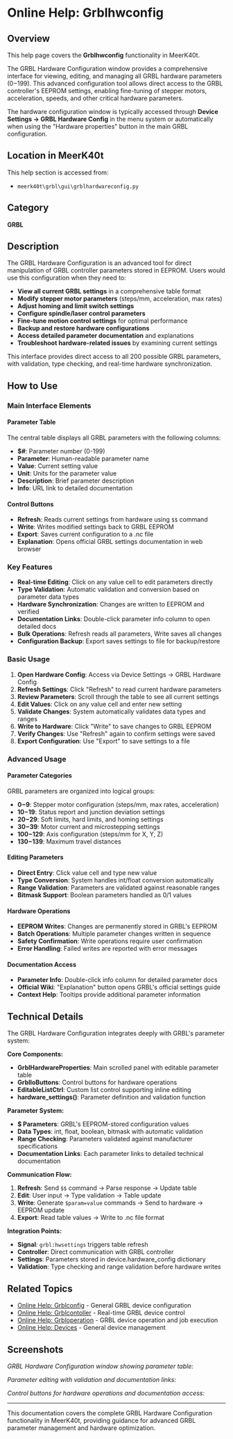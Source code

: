 # Online Help: Grblhwconfig

## Overview

This help page covers the **Grblhwconfig** functionality in MeerK40t.

The GRBL Hardware Configuration window provides a comprehensive interface for viewing, editing, and managing all GRBL hardware parameters ($0-$199). This advanced configuration tool allows direct access to the GRBL controller's EEPROM settings, enabling fine-tuning of stepper motors, acceleration, speeds, and other critical hardware parameters.

The hardware configuration window is typically accessed through **Device Settings → GRBL Hardware Config** in the menu system or automatically when using the "Hardware properties" button in the main GRBL configuration.

## Location in MeerK40t

This help section is accessed from:
- `meerk40t\grbl\gui\grblhardwareconfig.py`

## Category

**GRBL**

## Description

The GRBL Hardware Configuration is an advanced tool for direct manipulation of GRBL controller parameters stored in EEPROM. Users would use this configuration when they need to:

- **View all current GRBL settings** in a comprehensive table format
- **Modify stepper motor parameters** (steps/mm, acceleration, max rates)
- **Adjust homing and limit switch settings**
- **Configure spindle/laser control parameters**
- **Fine-tune motion control settings** for optimal performance
- **Backup and restore hardware configurations**
- **Access detailed parameter documentation** and explanations
- **Troubleshoot hardware-related issues** by examining current settings

This interface provides direct access to all 200 possible GRBL parameters, with validation, type checking, and real-time hardware synchronization.

## How to Use

### Main Interface Elements

#### Parameter Table
The central table displays all GRBL parameters with the following columns:

- **$#**: Parameter number (0-199)
- **Parameter**: Human-readable parameter name
- **Value**: Current setting value
- **Unit**: Units for the parameter value
- **Description**: Brief parameter description
- **Info**: URL link to detailed documentation

#### Control Buttons

- **Refresh**: Reads current settings from hardware using `$$` command
- **Write**: Writes modified settings back to GRBL EEPROM
- **Export**: Saves current configuration to a .nc file
- **Explanation**: Opens official GRBL settings documentation in web browser

### Key Features

- **Real-time Editing**: Click on any value cell to edit parameters directly
- **Type Validation**: Automatic validation and conversion based on parameter data types
- **Hardware Synchronization**: Changes are written to EEPROM and verified
- **Documentation Links**: Double-click parameter info column to open detailed docs
- **Bulk Operations**: Refresh reads all parameters, Write saves all changes
- **Configuration Backup**: Export saves settings to file for backup/restore

### Basic Usage

1. **Open Hardware Config**: Access via Device Settings → GRBL Hardware Config
2. **Refresh Settings**: Click "Refresh" to read current hardware parameters
3. **Review Parameters**: Scroll through the table to see all current settings
4. **Edit Values**: Click on any value cell and enter new setting
5. **Validate Changes**: System automatically validates data types and ranges
6. **Write to Hardware**: Click "Write" to save changes to GRBL EEPROM
7. **Verify Changes**: Use "Refresh" again to confirm settings were saved
8. **Export Configuration**: Use "Export" to save settings to a file

### Advanced Usage

#### Parameter Categories
GRBL parameters are organized into logical groups:

- **$0-$9**: Stepper motor configuration (steps/mm, max rates, acceleration)
- **$10-$19**: Status report and junction deviation settings
- **$20-$29**: Soft limits, hard limits, and homing settings
- **$30-$39**: Motor current and microstepping settings
- **$100-$129**: Axis configuration (steps/mm for X, Y, Z)
- **$130-$139**: Maximum travel distances

#### Editing Parameters
- **Direct Entry**: Click value cell and type new value
- **Type Conversion**: System handles int/float conversion automatically
- **Range Validation**: Parameters are validated against reasonable ranges
- **Bitmask Support**: Boolean parameters handled as 0/1 values

#### Hardware Operations
- **EEPROM Writes**: Changes are permanently stored in GRBL's EEPROM
- **Batch Operations**: Multiple parameter changes written in sequence
- **Safety Confirmation**: Write operations require user confirmation
- **Error Handling**: Failed writes are reported with error messages

#### Documentation Access
- **Parameter Info**: Double-click info column for detailed parameter docs
- **Official Wiki**: "Explanation" button opens GRBL's official settings guide
- **Context Help**: Tooltips provide additional parameter information

## Technical Details

The GRBL Hardware Configuration integrates deeply with GRBL's parameter system:

**Core Components:**
- **GrblHardwareProperties**: Main scrolled panel with editable parameter table
- **GrblIoButtons**: Control buttons for hardware operations
- **EditableListCtrl**: Custom list control supporting inline editing
- **hardware_settings()**: Parameter definition and validation function

**Parameter System:**
- **$ Parameters**: GRBL's EEPROM-stored configuration values
- **Data Types**: int, float, boolean, bitmask with automatic validation
- **Range Checking**: Parameters validated against manufacturer specifications
- **Documentation Links**: Each parameter links to detailed technical documentation

**Communication Flow:**
1. **Refresh**: Send `$$` command → Parse response → Update table
2. **Edit**: User input → Type validation → Table update
3. **Write**: Generate `$param=value` commands → Send to hardware → EEPROM update
4. **Export**: Read table values → Write to .nc file format

**Integration Points:**
- **Signal**: `grbl:hwsettings` triggers table refresh
- **Controller**: Direct communication with GRBL controller
- **Settings**: Parameters stored in device.hardware_config dictionary
- **Validation**: Type checking and range validation before hardware writes

## Related Topics

- [Online Help: Grblconfig](Online-Help-grblconfig) - General GRBL device configuration
- [Online Help: Grblcontoller](Online-Help-grblcontoller) - Real-time GRBL device control
- [Online Help: Grbloperation](Online-Help-grbloperation) - GRBL device operation and job execution
- [Online Help: Devices](Online-Help-devices) - General device management

## Screenshots

*GRBL Hardware Configuration window showing parameter table:*

*Parameter editing with validation and documentation links:*

*Control buttons for hardware operations and documentation access:*

---

This documentation covers the complete GRBL Hardware Configuration functionality in MeerK40t, providing guidance for advanced GRBL parameter management and hardware optimization.
